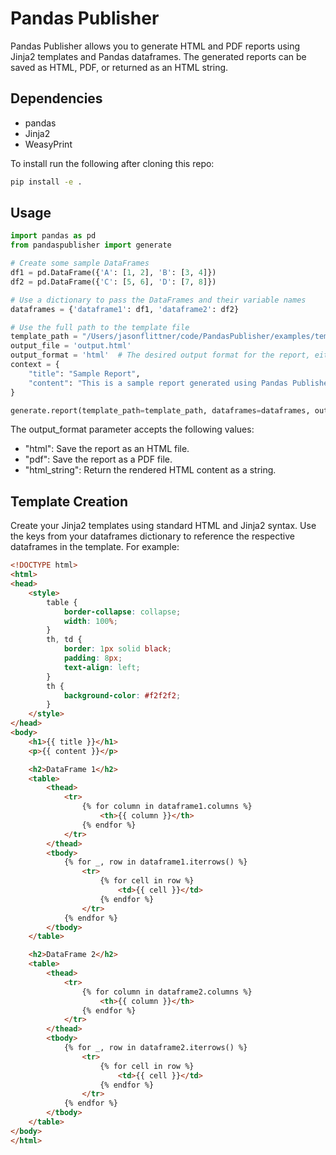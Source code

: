 # Pandas Publisher

Pandas Publisher allows you to generate HTML and PDF reports using Jinja2 templates and Pandas dataframes. The generated reports can be saved as HTML, PDF, or returned as an HTML string.

## Dependencies

- pandas
- Jinja2
- WeasyPrint

To install run the following after cloning this repo:

```bash
pip install -e .
```

## Usage

```python
import pandas as pd
from pandaspublisher import generate

# Create some sample DataFrames
df1 = pd.DataFrame({'A': [1, 2], 'B': [3, 4]})
df2 = pd.DataFrame({'C': [5, 6], 'D': [7, 8]})

# Use a dictionary to pass the DataFrames and their variable names
dataframes = {'dataframe1': df1, 'dataframe2': df2}

# Use the full path to the template file
template_path = "/Users/jasonflittner/code/PandasPublisher/examples/templates/modern_template.html"
output_file = 'output.html'
output_format = 'html'  # The desired output format for the report, either 'html', 'pdf', or 'html_string'.
context = {
    "title": "Sample Report",
    "content": "This is a sample report generated using Pandas Publisher."
}

generate.report(template_path=template_path, dataframes=dataframes, output_format=output_format, output_filename=output_file, context=context)

```

The output_format parameter accepts the following values:

- "html": Save the report as an HTML file.
- "pdf": Save the report as a PDF file.
- "html_string": Return the rendered HTML content as a string.


## Template Creation
Create your Jinja2 templates using standard HTML and Jinja2 syntax. Use the keys from your dataframes dictionary to reference the respective dataframes in the template. For example:

```html
<!DOCTYPE html>
<html>
<head>
    <style>
        table {
            border-collapse: collapse;
            width: 100%;
        }
        th, td {
            border: 1px solid black;
            padding: 8px;
            text-align: left;
        }
        th {
            background-color: #f2f2f2;
        }
    </style>
</head>
<body>
    <h1>{{ title }}</h1>
    <p>{{ content }}</p>

    <h2>DataFrame 1</h2>
    <table>
        <thead>
            <tr>
                {% for column in dataframe1.columns %}
                    <th>{{ column }}</th>
                {% endfor %}
            </tr>
        </thead>
        <tbody>
            {% for _, row in dataframe1.iterrows() %}
                <tr>
                    {% for cell in row %}
                        <td>{{ cell }}</td>
                    {% endfor %}
                </tr>
            {% endfor %}
        </tbody>
    </table>

    <h2>DataFrame 2</h2>
    <table>
        <thead>
            <tr>
                {% for column in dataframe2.columns %}
                    <th>{{ column }}</th>
                {% endfor %}
            </tr>
        </thead>
        <tbody>
            {% for _, row in dataframe2.iterrows() %}
                <tr>
                    {% for cell in row %}
                        <td>{{ cell }}</td>
                    {% endfor %}
                </tr>
            {% endfor %}
        </tbody>
    </table>
</body>
</html>
```
